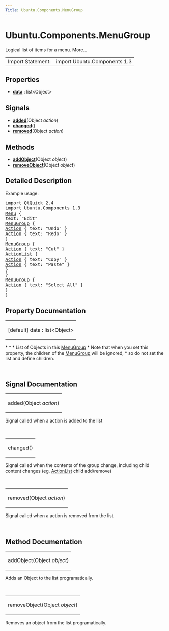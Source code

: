 ```yaml
---
Title: Ubuntu.Components.MenuGroup
---
```


# Ubuntu.Components.MenuGroup

<span class="subtitle"></span>
<!-- $$$MenuGroup-brief -->
<p>Logical list of items for a menu. More...</p>
<!-- @@@MenuGroup -->
<table class="alignedsummary">
<tr><td class="memItemLeft rightAlign topAlign"> Import Statement:</td><td class="memItemRight bottomAlign"> import Ubuntu.Components 1.3</td></tr></table><ul>
</ul>
<h2 id="properties">Properties</h2>
<ul>
<li class="fn"><b><b><a href="#data-prop">data</a></b></b> : list&lt;Object&gt;</li>
</ul>
<h2 id="signals">Signals</h2>
<ul>
<li class="fn"><b><b><a href="#added-signal">added</a></b></b>(Object <i>action</i>)</li>
<li class="fn"><b><b><a href="#changed-signal">changed</a></b></b>()</li>
<li class="fn"><b><b><a href="#removed-signal">removed</a></b></b>(Object <i>action</i>)</li>
</ul>
<h2 id="methods">Methods</h2>
<ul>
<li class="fn"><b><b><a href="#addObject-method">addObject</a></b></b>(Object <i>object</i>)</li>
<li class="fn"><b><b><a href="#removeObject-method">removeObject</a></b></b>(Object <i>object</i>)</li>
</ul>
<!-- $$$MenuGroup-description -->
<h2 id="details">Detailed Description</h2>
</p>
<p>Example usage:</p>
<pre class="qml">import QtQuick 2.4
import Ubuntu.Components 1.3
<span class="type"><a href="Ubuntu.Components.Menu.md">Menu</a></span> {
<span class="name">text</span>: <span class="string">&quot;Edit&quot;</span>
<span class="type"><a href="index.html">MenuGroup</a></span> {
<span class="type"><a href="Ubuntu.Components.Action.md">Action</a></span> { <span class="name">text</span>: <span class="string">&quot;Undo&quot;</span> }
<span class="type"><a href="Ubuntu.Components.Action.md">Action</a></span> { <span class="name">text</span>: <span class="string">&quot;Redo&quot;</span> }
}
<span class="type"><a href="index.html">MenuGroup</a></span> {
<span class="type"><a href="Ubuntu.Components.Action.md">Action</a></span> { <span class="name">text</span>: <span class="string">&quot;Cut&quot;</span> }
<span class="type"><a href="Ubuntu.Components.ActionList.md">ActionList</a></span> {
<span class="type"><a href="Ubuntu.Components.Action.md">Action</a></span> { <span class="name">text</span>: <span class="string">&quot;Copy&quot;</span> }
<span class="type"><a href="Ubuntu.Components.Action.md">Action</a></span> { <span class="name">text</span>: <span class="string">&quot;Paste&quot;</span> }
}
}
<span class="type"><a href="index.html">MenuGroup</a></span> {
<span class="type"><a href="Ubuntu.Components.Action.md">Action</a></span> { <span class="name">text</span>: <span class="string">&quot;Select All&quot;</span> }
}
}</pre>
<!-- @@@MenuGroup -->
<h2>Property Documentation</h2>
<!-- $$$data -->
<table class="qmlname"><tr valign="top" id="data-prop"><td class="tblQmlPropNode"><p><span class="qmldefault">[default] </span><span class="name">data</span> : <span class="type">list</span>&lt;<span class="type">Object</span>&gt;</p></td></tr></table><p>* * * List of Objects in this <a href="index.html">MenuGroup</a> * Note that when you set this property, the children of the <a href="index.html">MenuGroup</a> will be ignored, * so do not set the list and define children.</p>
<!-- @@@data -->
<br/>
<h2>Signal Documentation</h2>
<!-- $$$added -->
<table class="qmlname"><tr valign="top" id="added-signal"><td class="tblQmlFuncNode"><p><span class="name">added</span>(<span class="type">Object</span><i> action</i>)</p></td></tr></table><p>Signal called when a action is added to the list</p>
<!-- @@@added -->
<br/>
<!-- $$$changed -->
<table class="qmlname"><tr valign="top" id="changed-signal"><td class="tblQmlFuncNode"><p><span class="name">changed</span>()</p></td></tr></table><p>Signal called when the contents of the group change, including child content changes (eg. <a href="Ubuntu.Components.ActionList.md">ActionList</a> child add/remove)</p>
<!-- @@@changed -->
<br/>
<!-- $$$removed -->
<table class="qmlname"><tr valign="top" id="removed-signal"><td class="tblQmlFuncNode"><p><span class="name">removed</span>(<span class="type">Object</span><i> action</i>)</p></td></tr></table><p>Signal called when a action is removed from the list</p>
<!-- @@@removed -->
<br/>
<h2>Method Documentation</h2>
<!-- $$$addObject -->
<table class="qmlname"><tr valign="top" id="addObject-method"><td class="tblQmlFuncNode"><p><span class="name">addObject</span>(<span class="type">Object</span><i> object</i>)</p></td></tr></table><p>Adds an Object to the list programatically.</p>
<!-- @@@addObject -->
<br/>
<!-- $$$removeObject -->
<table class="qmlname"><tr valign="top" id="removeObject-method"><td class="tblQmlFuncNode"><p><span class="name">removeObject</span>(<span class="type">Object</span><i> object</i>)</p></td></tr></table><p>Removes an object from the list programatically.</p>
<!-- @@@removeObject -->
<br/>
